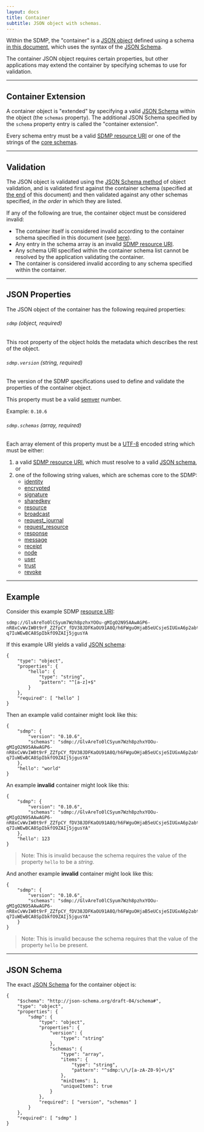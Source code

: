 ```yaml
---
layout: docs
title: Container
subtitle: JSON object with schemas.
---
```



Within the SDMP, the "container" is a [JSON object](http://json.org/)
defined using a schema [in this document](#json-schema), which uses the
syntax of the [JSON Schema](http://json-schema.org/).

The container JSON object requires certain properties, but other
applications may extend the container by specifying schemas
to use for validation.

---

## Container Extension

A container object is "extended" by specifying a valid
[JSON Schema](http://json-schema.org/) within the object (the `schemas`
property). The additional JSON Schema specified by the `schema` property
entry is called the "container extension".

Every schema entry must be a valid [SDMP resource URI](/resource#resource-uri)
or one of the strings of the [core schemas](/schema).

---

## Validation

The JSON object is validated using the
[JSON Schema method](http://json-schema.org/latest/json-schema-validation.html)
of object validation, and is validated first against the container schema
(specified at [the end](#json-schema) of this document) and then validated
against any other schemas specified, *in the order* in which they are listed.

If any of the following are true, the container object must be considered invalid:

* The container itself is considered invalid according to the container schema
	specified in this document (see [here](#json-schema)).
* Any entry in the schema array is an invalid [SDMP resource URI](/resource#resource-uri).
* Any schema URI specified within the container schema list cannot be resolved by
	the application validating the container.
* The container is considered invalid according to any schema specified
	within the container.

---

## JSON Properties

The JSON object of the container has the following required properties:

###### `sdmp` *(object, required)*

This root property of the object holds the metadata which describes the
rest of the object.

###### `sdmp.version` *(string, required)*

The version of the SDMP specifications used to define and validate the
properties of the container object.

This property must be a valid [semver](http://semver.org/) number.

Example: `0.10.6`

###### `sdmp.schemas` *(array, required)*

Each array element of this property must be a [UTF-8](http://www.utf-8.com/)
encoded string which must be either:

1. a valid [SDMP resource URI](/resource/#resource-uri), which must
	resolve to a valid [JSON schema](http://json-schema.org/), or
2. one of the following string values, which are schemas core to the SDMP:
	- [identity](/core/identity)
	- [encrypted](/core/encrypted)
	- [signature](/core/signature)
	- [sharedkey](/network/sharedkey)
	- [resource](/journal/resource)
	- [broadcast](/journal/broadcast)
	- [request_journal](/journal/request_journal)
	- [request_resource](/journal/request_resource)
	- [response](/journal/response)
	- [message](/schema/message)
	- [receipt](/schema/receipt)
	- [node](/schema/node)
	- [user](/schema/user)
	- [trust](/schema/trust)
	- [revoke](/schema/revoke)

---

## Example

Consider this example SDMP [resource URI](/resource/#resource-uri):

	sdmp://GlvAreTo0lCSyum7Wzh8pzhxYOOu-gMIgO2N95AAwAGP6-nR8xCvWvIW0t9rF_ZZfpCY_fDV38JDFKaOU91A8Q/h6FWguOHjaB5eUCsjeSIUGxA6p2abtY6HmaUin0F_9INc60VT3IELkP-q7IuWEwBCA8SpIbkfO9ZAIj5jgusYA

If this example URI yields a valid [JSON schema](http://json-schema.org/):

	{
		"type": "object",
		"properties": {
			"hello": {
				"type": "string",
				"pattern": "^[a-z]+$"
			}
		},
		"required": [ "hello" ]
	}

Then an example valid container might look like this:

	{
		"sdmp": {
			"version": "0.10.6",
			"schemas": "sdmp://GlvAreTo0lCSyum7Wzh8pzhxYOOu-gMIgO2N95AAwAGP6-nR8xCvWvIW0t9rF_ZZfpCY_fDV38JDFKaOU91A8Q/h6FWguOHjaB5eUCsjeSIUGxA6p2abtY6HmaUin0F_9INc60VT3IELkP-q7IuWEwBCA8SpIbkfO9ZAIj5jgusYA"
		},
		"hello": "world"
	}

An example **invalid** container might look like this:

	{
		"sdmp": {
			"version": "0.10.6",
			"schemas": "sdmp://GlvAreTo0lCSyum7Wzh8pzhxYOOu-gMIgO2N95AAwAGP6-nR8xCvWvIW0t9rF_ZZfpCY_fDV38JDFKaOU91A8Q/h6FWguOHjaB5eUCsjeSIUGxA6p2abtY6HmaUin0F_9INc60VT3IELkP-q7IuWEwBCA8SpIbkfO9ZAIj5jgusYA"
		},
		"hello": 123
	}

> Note: This is invalid because the schema requires the value of
> the property `hello` to be a *string*.

And another example **invalid** container might look like this:

	{
		"sdmp": {
			"version": "0.10.6",
			"schemas": "sdmp://GlvAreTo0lCSyum7Wzh8pzhxYOOu-gMIgO2N95AAwAGP6-nR8xCvWvIW0t9rF_ZZfpCY_fDV38JDFKaOU91A8Q/h6FWguOHjaB5eUCsjeSIUGxA6p2abtY6HmaUin0F_9INc60VT3IELkP-q7IuWEwBCA8SpIbkfO9ZAIj5jgusYA"
		}
	}

> Note: This is invalid because the schema requires that the value
> of the property `hello` be present.

---

## JSON Schema

The exact [JSON Schema](http://json-schema.org/) for the container object is:

	{
		"$schema": "http://json-schema.org/draft-04/schema#",
		"type": "object",
		"properties": {
			"sdmp": {
				"type": "object",
				"properties": {
					"version": {
						"type": "string"
					},
					"schemas": {
						"type": "array",
						"items": {
							"type": "string",
							"pattern": "^sdmp:\/\/[a-zA-Z0-9]+\/$"
						},
						"minItems": 1,
						"uniqueItems": true
					}
				},
				"required": [ "version", "schemas" ]
			}
		},
		"required": [ "sdmp" ]
	}
